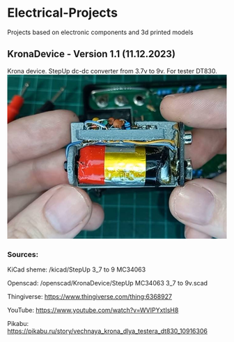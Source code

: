 # Electrical-Projects
Projects based on electronic components and 3d printed models

## KronaDevice -  Version 1.1 (11.12.2023) 
Krona device. StepUp dc-dc converter from 3.7v to 9v. For tester DT830.
![KronaDevice](https://github.com/mikelsv/Electrical-Projects/blob/main/images/KronaDevice.jpg)

### Sources:
KiCad sheme: /kicad/StepUp 3_7 to 9 MC34063

Openscad: /openscad/KronaDevice/StepUp MC34063 3_7 to 9v.scad

Thingiverse: https://www.thingiverse.com/thing:6368927

YouTube: https://www.youtube.com/watch?v=WVIPYxtIsH8

Pikabu: https://pikabu.ru/story/vechnaya_krona_dlya_testera_dt830_10916306
